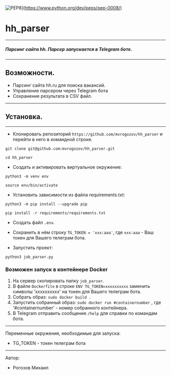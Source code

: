 ![PEP8](https://img.shields.io/badge/code%20style-pep8-orange.svg)](https://www.python.org/dev/peps/pep-0008/)
# hh_parser
***
##### Парсинг сайта hh. Парсер запускается в Telegram боте.
***
## Возможности.

* Парсинг сайта hh.ru для поиска вакансий.
* Управление парсером через Telegram бота
* Сохранение результата в CSV файл.
***

## Установка.
***
* Клонировать репозиторий ```https://github.com/mvrogozov/hh_parser``` и перейти в него в командной строке.

```
git clone git@github.com:mvrogozov/hh_parser.git
```
```
cd hh_parser
```

* Cоздать и активировать виртуальное окружение:

```
python3 -m venv env
```

```
source env/bin/activate
```

* Установить зависимости из файла requirements.txt:

```
python3 -m pip install --upgrade pip
```
```
pip install -r requirements/requirements.txt
```
* Создать файл ```.env```.
* Сохранить в нём строку ```TG_TOKEN = 'xxx:aaa'```, где ```xxx:aaa``` - Ваш токен для Вашего телеграм бота.

* Запустить проект:
```
python3 job_parser.py
```
### Возможен запуск в контейнере Docker

1. На сервер скопировать папку ```job_parser```.
2. В файле ```Dockerfile``` в строке ```ENV TG_TOKEN=xxxxxxxxxx``` 
заменить символы 'xxxxxxxxxx' на токен для Вашего телеграм бота.
3. Собрать образ:
```sudo docker build .```
4. Запустить собранный образ:
```sudo docker run #containernumber``` , где '#containernumber' - номер собранного контейнера.
5. В Telegram отправить сообщение ```/help``` для справки по командам бота.
***
Переменные окружения, необходимые для запуска:

* TG_TOKEN - токен телеграм бота

***
Автор:
* Рогозов Михаил

